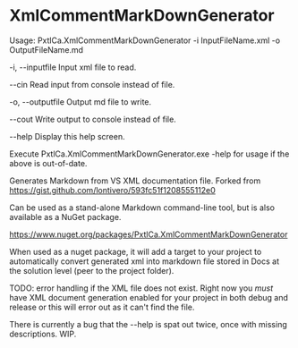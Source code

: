 # XmlCommentMarkDownGenerator

Usage: PxtlCa.XmlCommentMarkDownGenerator -i InputFileName.xml -o OutputFileName.md

  -i, --inputfile     Input xml file to read.

  --cin               Read input from console instead of file.

  -o, --outputfile    Output md file to write.

  --cout              Write output to console instead of file.

  --help              Display this help screen.

Execute PxtlCa.XmlCommentMarkDownGenerator.exe -help for usage if the above is out-of-date.

Generates Markdown from VS XML documentation file.  Forked from https://gist.github.com/lontivero/593fc51f1208555112e0 

Can be used as a stand-alone Markdown command-line tool, but is also available as a NuGet package.  

https://www.nuget.org/packages/PxtlCa.XmlCommentMarkDownGenerator

When used as a nuget package, it will add a target to your project to automatically convert generated xml into markdown file stored 
in Docs at the solution level (peer to the project folder).

TODO: error handling if the XML file does not exist.  Right now you *must* have XML document generation enabled for your project in 
both debug and release or this will error out as it can't find the file.

There is currently a bug that the --help is spat out twice, once with missing descriptions.  WIP.